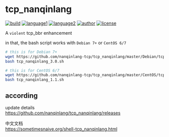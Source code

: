 # tcp_nanqinlang

[![build](https://github.com/nanqinlang/SVG/blob/master/build%20passing.svg)](https://github.com/nanqinlang-tcp/tcp_nanqinlang)
[![language1](https://github.com/nanqinlang/SVG/blob/master/language-c-blue.svg)](https://github.com/nanqinlang-tcp/tcp_nanqinlang)
[![language2](https://github.com/nanqinlang/SVG/blob/master/language-shell-blue.svg)](https://github.com/nanqinlang-tcp/tcp_nanqinlang)
[![author](https://github.com/nanqinlang/SVG/blob/master/author-nanqinlang-lightgrey.svg)](https://github.com/nanqinlang-tcp/tcp_nanqinlang)
[![license](https://github.com/nanqinlang/SVG/blob/master/license-GPLv3-orange.svg)](https://github.com/nanqinlang-tcp/tcp_nanqinlang)

A `violent` tcp_bbr enhancement

in that, the bash script works with `Debian 7+` or `CentOS 6/7`

```bash
# this is for Debian 7+
wget https://github.com/nanqinlang-tcp/tcp_nanqinlang/master/Debian/tcp_nanqinlang_3.0.sh
bash tcp_nanqinlang_3.0.sh
```

```bash
# this is for CentOS 6/7
wget https://github.com/nanqinlang-tcp/tcp_nanqinlang/master/CentOS/tcp_nanqinlang_1.1.sh
bash tcp_nanqinlang_1.1.sh
```

## according

update details  
https://github.com/nanqinlang/tcp_nanqinlang/releases

中文文档  
https://sometimesnaive.org/shell-tcp_nanqinlang.html
